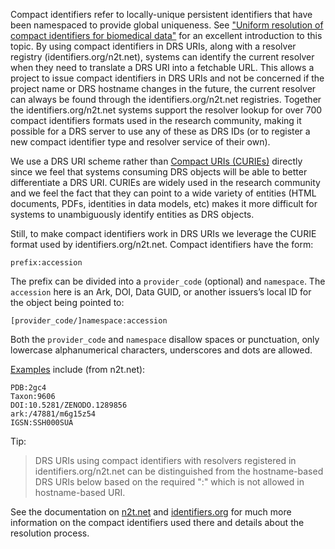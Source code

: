 Compact identifiers refer to locally-unique persistent identifiers that have been namespaced to provide global uniqueness. See ["Uniform resolution of compact identifiers for biomedical data"](https://www.biorxiv.org/content/10.1101/101279v3) for an excellent introduction to this topic. By using compact identifiers in DRS URIs, along with a resolver registry (identifiers.org/n2t.net), systems can identify the current resolver when they need to translate a DRS URI into a fetchable URL. This allows a project to issue compact identifiers in DRS URIs and not be concerned if the project name or DRS hostname changes in the future, the current resolver can always be found through the identifiers.org/n2t.net registries. Together the identifiers.org/n2t.net systems support the resolver lookup for over 700 compact identifiers formats used in the research community, making it possible for a DRS server to use any of these as DRS IDs (or to register a new compact identifier type and resolver service of their own).

We use a DRS URI scheme rather than [Compact URIs (CURIEs)](https://en.wikipedia.org/wiki/CURIE) directly since we feel that systems consuming DRS objects will be able to better differentiate a DRS URI. CURIEs are widely used in the research community and we feel the fact that they can point to a wide variety of entities (HTML documents, PDFs, identities in data models, etc) makes it more difficult for systems to unambiguously identify entities as DRS objects.

Still, to make compact identifiers work in DRS URIs we leverage the CURIE format used by identifiers.org/n2t.net. Compact identifiers have the form:

```
prefix:accession
```

The prefix can be divided into a `provider_code` (optional) and `namespace`. The `accession` here is an Ark, DOI, Data GUID, or another issuers’s local ID for the object being pointed to:

```
[provider_code/]namespace:accession
```

Both the `provider_code` and `namespace` disallow spaces or punctuation, only lowercase alphanumerical characters, underscores and dots are allowed.

[Examples](https://n2t.net/e/compact_ids.html) include (from n2t.net):

```
PDB:2gc4
Taxon:9606
DOI:10.5281/ZENODO.1289856
ark:/47881/m6g15z54
IGSN:SSH000SUA
```

Tip:
> DRS URIs using compact identifiers with resolvers registered in identifiers.org/n2t.net can be distinguished from the hostname-based DRS URIs below based on the required ":" which is not allowed in hostname-based URI.

See the documentation on [n2t.net](https://n2t.net/e/compact_ids.html) and [identifiers.org](https://docs.identifiers.org/) for much more information on the compact identifiers used there and details about the resolution process.
